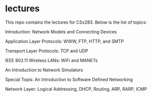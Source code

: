 # lectures

This repo contains the lectures for CSx283. Below is the list of topics:

Introduction: Network Models and Connecting Devices

Application Layer Protocols: WWW, FTP, HTTP, and SMTP

Transport Layer Protocols: TCP and UDP

IEEE 802.11 Wireless LANs: WiFi and MANETs

An Introduction to Network Simulators

Special Topis: An Introduction to Software Defined Networking

Network Layer: Logical Addressing, DHCP, Routing, ARP, RARP, ICMP
